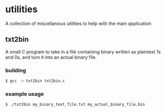 # utilities

A collection of miscellanious utilities to help with the main application

## txt2bin

A small C program to take in a file containing binary written as plaintext 1s
and 0s, and turn it into an actual binary file.

### building

```bash
$ gcc -o txt2bin txt2bin.c
```

### example usage

```bash
$ ./txt2bin my_binary_text_file.txt my_actual_binary_file.bin
```

